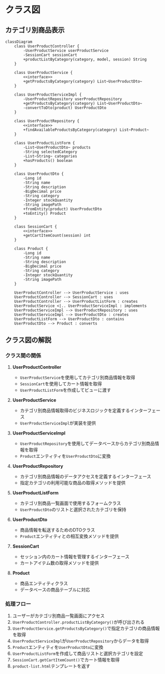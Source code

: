 # クラス図

## カテゴリ別商品表示

```mermaid
classDiagram
    class UserProductController {
        -UserProductService userProductService
        -SessionCart sessionCart
        +productListByCategory(category, model, session) String
    }
    
    class UserProductService {
        <<interface>>
        +getProductsByCategory(category) List~UserProductDto~
    }
    
    class UserProductServiceImpl {
        -UserProductRepository userProductRepository
        +getProductsByCategory(category) List~UserProductDto~
        -convertToDto(product) UserProductDto
    }
    
    class UserProductRepository {
        <<interface>>
        +findAvailableProductsByCategory(category) List~Product~
    }
    
    class UserProductListForm {
        -List~UserProductDto~ products
        -String selectedCategory
        -List~String~ categories
        +hasProducts() boolean
    }
    
    class UserProductDto {
        -Long id
        -String name
        -String description
        -BigDecimal price
        -String category
        -Integer stockQuantity
        -String imagePath
        +fromEntity(product) UserProductDto
        +toEntity() Product
    }
    
    class SessionCart {
        <<interface>>
        +getCartItemCount(session) int
    }
    
    class Product {
        -Long id
        -String name
        -String description
        -BigDecimal price
        -String category
        -Integer stockQuantity
        -String imagePath
    }

    UserProductController --> UserProductService : uses
    UserProductController --> SessionCart : uses
    UserProductController --> UserProductListForm : creates
    UserProductService <|.. UserProductServiceImpl : implements
    UserProductServiceImpl --> UserProductRepository : uses
    UserProductServiceImpl --> UserProductDto : creates
    UserProductListForm --> UserProductDto : contains
    UserProductDto --> Product : converts
```

## クラス図の解説

### クラス間の関係

1. **UserProductController**
   - `UserProductService`を使用してカテゴリ別商品情報を取得
   - `SessionCart`を使用してカート情報を取得
   - `UserProductListForm`を作成してビューに渡す

2. **UserProductService**
   - カテゴリ別商品情報取得のビジネスロジックを定義するインターフェース
   - `UserProductServiceImpl`が実装を提供

3. **UserProductServiceImpl**
   - `UserProductRepository`を使用してデータベースからカテゴリ別商品情報を取得
   - `Product`エンティティを`UserProductDto`に変換

4. **UserProductRepository**
   - カテゴリ別商品情報のデータアクセスを定義するインターフェース
   - 指定カテゴリの利用可能な商品の取得メソッドを提供

5. **UserProductListForm**
   - カテゴリ別商品一覧画面で使用するフォームクラス
   - `UserProductDto`のリストと選択されたカテゴリを保持

6. **UserProductDto**
   - 商品情報を転送するためのDTOクラス
   - `Product`エンティティとの相互変換メソッドを提供

7. **SessionCart**
   - セッション内のカート情報を管理するインターフェース
   - カートアイテム数の取得メソッドを提供

8. **Product**
   - 商品エンティティクラス
   - データベースの商品テーブルに対応

### 処理フロー

1. ユーザーがカテゴリ別商品一覧画面にアクセス
2. `UserProductController.productListByCategory()`が呼び出される
3. `UserProductService.getProductsByCategory()`で指定カテゴリの商品情報を取得
4. `UserProductServiceImpl`が`UserProductRepository`からデータを取得
5. `Product`エンティティを`UserProductDto`に変換
6. `UserProductListForm`を作成して商品リストと選択カテゴリを設定
7. `SessionCart.getCartItemCount()`でカート情報を取得
8. `product-list.html`テンプレートを返す 